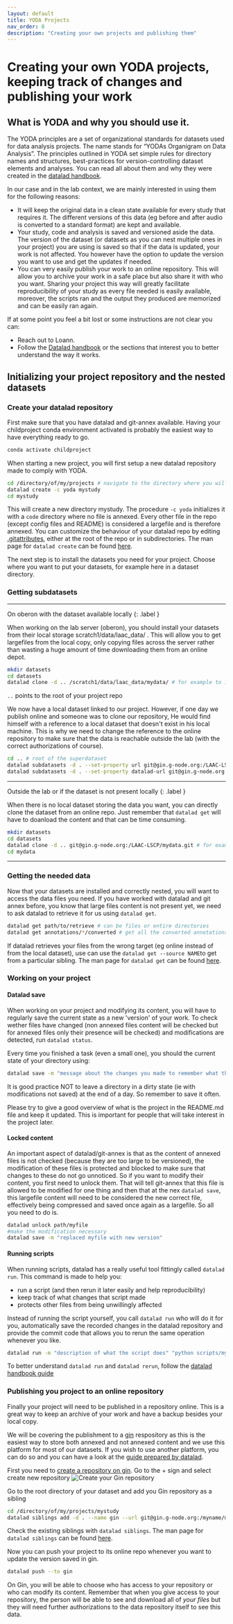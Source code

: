 ```yaml
---
layout: default
title: YODA Projects
nav_order: 8
description: "Creating your own projects and publishing them"
---
```


# Creating your own YODA projects, keeping track of changes and publishing your work

## What is YODA and why you should use it.

The YODA principles are a set of organizational standards for datasets used for data analysis projects. The name stands for “YODAs Organigram on Data Analysis”. The principles outlined in YODA set simple rules for directory names and structures, best-practices for version-controlling dataset elements and analyses. You can read all about them and why they were created in the [datalad handbook](http://handbook.datalad.org/en/latest/basics/101-127-yoda.html).

In our case and in the lab context, we are mainly interested in using them for the following reasons:
- It will keep the original data in a clean state available for every study that requires it. The different versions of this data (eg before and after audio is converted to a standard format) are kept and available.
- Your study, code and analysis is saved and versioned aside the data. The version of the dataset (or datasets as you can nest multiple ones in your project) you are using is saved so that if the data is updated, your work is not affected. You however have the option to update the version you want to use and get the updates if needed.
- You can very easily publish your work to an online repository. This will allow you to archive your work in a safe place but also share it with who you want. Sharing your project this way will greatly facilitate reproducibility of your study as every file needed is easily available, moreover, the scripts ran and the output they produced are memorized and can be easily ran again.

If at some point you feel a bit lost or some instructions are not clear you can:
- Reach out to Loann.
- Follow the [Datalad handbook](http://handbook.datalad.org/en/latest/index.html) or the sections that interest you to better understand the way it works.

## Initializing your project repository and the nested datasets

### Create your datalad repository
First make sure that you have datalad and git-annex available. Having your childproject conda environment activated is probably the easiest way to have everything ready to go.
```bash
conda activate childproject
```

When starting a new project, you will first setup a new datalad repository made to comply with YODA.
```bash
cd /directory/of/my/projects # navigate to the directory where you will create your project
datalad create -c yoda mystudy
cd mystudy
```
This will create a new directory mystudy. The procedure `-c yoda` initializes it with a `code` directory where no file is annexed. Every other file in the repo (except config files and README) is considered a largefile and is therefore annexed. You can customize the behaviour of your datalad repo by editing [.gitattributes](http://handbook.datalad.org/en/latest/basics/101-123-config2.html#gitattributes), either at the root of the repo or in subdirectories.
The man page for `datalad create` can be found [here](https://docs.datalad.org/en/latest/generated/man/datalad-create.html).

The next step is to install the datasets you need for your project. Choose where you want to put your datasets, for example here in a dataset directory.

### Getting subdatasets

-----
On oberon with the dataset available locally
{: .label }

When working on the lab server (oberon), you should install your datasets from their local storage scratch1/data/laac_data/ . This will allow you to get largefiles from the local copy, only copying files across the server rather than wasting a huge amount of time downloading them from an online depot.
```bash
mkdir datasets
cd datasets
datalad clone -d .. /scratch1/data/laac_data/mydata/ # for example to install a dataset named mydata
```
`..` points to the root of your project repo

We now have a local dataset linked to our project. However, if one day we publish online and someone was to clone our repository, He would find himself with a reference to a local dataset that doesn't exist in his local machine. This is why we need to change the reference to the online repository to make sure that the data is reachable outside the lab (with the correct authorizations of course).
```bash
cd .. # root of the superdataset
datalad subdatasets -d . --set-property url git@gin.g-node.org:/LAAC-LSCP/mydata.git datasets/mydata
datalad subdatasets -d . --set-property datalad-url git@gin.g-node.org:/LAAC-LSCP/mydata.git datasets/mydata
```
-----
Outside the lab or if the dataset is not present locally
{: .label }

When there is no local dataset storing the data you want, you can directly clone the dataset from an online repo. Just remember that `datalad get` will have to doanload the content and that can be time consuming.
```bash
mkdir datasets
cd datasets
datalad clone -d .. git@gin.g-node.org:/LAAC-LSCP/mydata.git # for example to install a dataset named mydata
cd mydata
```
-----
### Getting the needed data
Now that your datasets are installed and correctly nested, you will want to access the data files you need. If you have worked with datalad and git annex before, you know that large files content is not present yet, we need to ask datalad to retrieve it for us using `datalad get`.
```bash
datalad get path/to/retrieve # can be files or entire directories
datalad get annotations/*/converted # get all the converted annotations from every set
```
If datalad retrieves your files from the wrong target (eg online instead of from the local dataset), use can use the `datalad get --source NAME`to get from a particular sibling.
The man page for `datalad get` can be found [here](http://docs.datalad.org/en/latest/generated/man/datalad-get.html).

### Working on your project

#### Datalad save
When working on your project and modifying its content, you will have to regularly save the current state as a new 'version' of your work. To check wether files have changed (non annexed files content will be checked but for annexed files only their presence will be checked) and modifications are detected, run `datalad status`.

Every time you finished a task (even a small one), you should the current state of your directory using:
```bash
datalad save -m "message about the changes you made to remember what this was about"
```
It is good practice NOT to leave a directory in a dirty state (ie with modifications not saved) at the end of a day. So remember to save it often.

Please try to give a good overview of what is the project in the README.md file and keep it updated. This is important for people that will take interest in the project later.

#### Locked content
An important aspect of datalad/git-annex is that as the content of annexed files is not checked (because they are too large to be versioned), the modification of these files is protected and blocked to make sure that changes to these do not go unnoticed. So if you want to modify their content, you first need to unlock them. That will tell git-annex that this file is allowed to be modified for one thing and then that at the nex `datalad save`, this largefile content will need to be considered the new correct file, effectively being compressed and saved once again as a largefile. So all you need to do is.
```bash
datalad unlock path/myfile
#make the modification necessary
datalad save -m "replaced myfile with new version"
```

#### Running scripts
When running scripts, datalad has a really useful tool fittingly called `datalad run`. This command is made to help you:
- run a script (and then rerun it later easily and help reproducibility)
- keep track of what changes that script made
- protects other files from being unwillingly affected

Instead of running the script yourself, you call `datalad run` who will do it for you, automatically save the recorded changes in the datalad repository and provide the commit code that allows you to rerun the same operation whenever you like.
```bash
datalad run -m "description of what the script does" "python scripts/myscript.py --option 1 argument"
```
To better understand `datalad run` and `datalad rerun`, follow the [datalad handbook guide](http://handbook.datalad.org/en/latest/basics/basics-run.html)

### Publishing you project to an online repository
Finally your project will need to be published in a repository online. This is a great way to keep an archive of your work and have a backup besides your local copy.

We will be covering the publishment to a [gin](https://gin.g-node.org/) respository as this is the easiest way to store both annexed and not annexed content and we use this platform for most of our datasets. If you wish to use another platform, you can do so and you can have a look at the [guide prepared by datalad](http://handbook.datalad.org/en/latest/basics/basics-thirdparty.html).

First you need to [create a repository on gin](https://gin.g-node.org/repo/create). Go to the + sign and select create new repository
![Create your Gin repository](../ressources/img/Gin-create.png)

Go to the root directory of your dataset and add you Gin repository as a sibling
```bash
cd /directory/of/my/projects/mystudy
datalad siblings add -d . --name gin --url git@gin.g-node.org:/myname/mystudy.git
```
Check the existing siblings with `datalad siblings`.
The man page for `datalad siblings` can be found [here](http://docs.datalad.org/en/latest/generated/man/datalad-siblings.html).

Now you can push your project to its online repo whenever you want to update the version saved in gin.
```bash
datalad push --to gin
```
On Gin, you will be able to choose who has access to your repository or who can modify its content. Remember that when you give access to your repository, the person will be able to see and download all of *your files* but they will need further authorizations to the data repository itself to see this data.